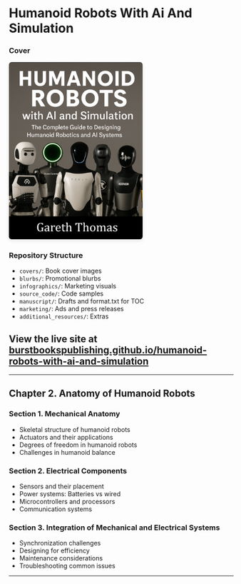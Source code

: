 # Humanoid Robots With Ai And Simulation

### Cover
<img src="covers/Front2.png" alt="Book Cover" width="300" style="max-width: 100%; height: auto; border-radius: 6px; box-shadow: 0 3px 8px rgba(0,0,0,0.1);"/>

### Repository Structure
- `covers/`: Book cover images
- `blurbs/`: Promotional blurbs
- `infographics/`: Marketing visuals
- `source_code/`: Code samples
- `manuscript/`: Drafts and format.txt for TOC
- `marketing/`: Ads and press releases
- `additional_resources/`: Extras

View the live site at [burstbookspublishing.github.io/humanoid-robots-with-ai-and-simulation](https://burstbookspublishing.github.io/humanoid-robots-with-ai-and-simulation/)
---

---
## Chapter 2. Anatomy of Humanoid Robots
### Section 1. Mechanical Anatomy
- Skeletal structure of humanoid robots
- Actuators and their applications
- Degrees of freedom in humanoid robots
- Challenges in humanoid balance

### Section 2. Electrical Components
- Sensors and their placement
- Power systems: Batteries vs wired
- Microcontrollers and processors
- Communication systems

### Section 3. Integration of Mechanical and Electrical Systems
- Synchronization challenges
- Designing for efficiency
- Maintenance considerations
- Troubleshooting common issues

---
